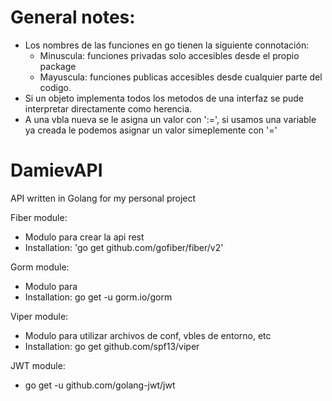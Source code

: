 # General notes:
* Los nombres de las funciones en go tienen la siguiente connotación:
    - Minuscula: funciones privadas solo accesibles desde el propio package
    - Mayuscula: funciones publicas accesibles desde cualquier parte del codigo.
* Si un objeto implementa todos los metodos de una interfaz se pude interpretar directamente como herencia.
* A una vbla nueva se le asigna un valor con ':=', si usamos una variable ya creada le podemos asignar un valor simeplemente con '='

# DamievAPI
API written in Golang for my personal project

Fiber module: 
* Modulo para crear la api rest
* Installation: 'go get github.com/gofiber/fiber/v2'

Gorm module:
* Modulo para 
* Installation: go get -u gorm.io/gorm

Viper module:
* Modulo para utilizar archivos de conf, vbles de entorno, etc
* Installation: go get github.com/spf13/viper

JWT module:
* go get -u github.com/golang-jwt/jwt